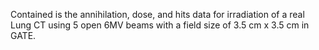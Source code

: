 Contained is the annihilation, dose, and hits data for irradiation of a real Lung CT using 5 open 6MV beams with a field size of 3.5 cm x 3.5 cm in GATE.
